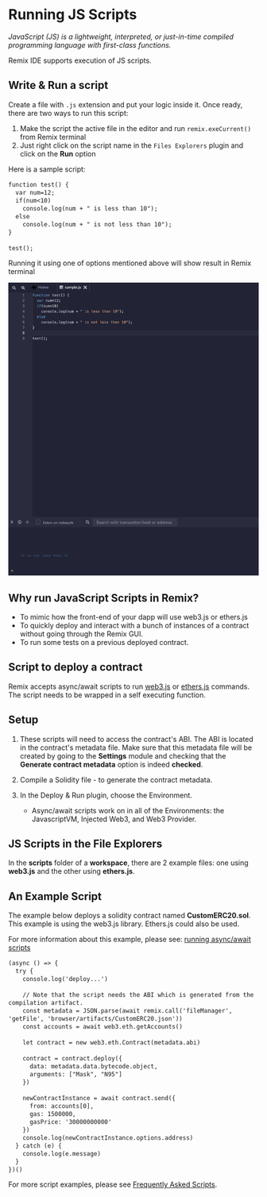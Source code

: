 Running JS Scripts
===========================

_JavaScript (JS) is a lightweight, interpreted, or just-in-time compiled programming language with first-class functions._

Remix IDE supports execution of JS scripts.

## Write & Run a script

Create a file with `.js` extension and put your logic inside it. Once ready, there are two ways to run this script:

1. Make the script the active file in the editor and run `remix.exeCurrent()` from Remix terminal
2. Just right click on the script name in the `Files Explorers` plugin and click on the **Run** option

Here is a sample script:

```
function test() {
  var num=12;
  if(num<10)
    console.log(num + " is less than 10");
  else
    console.log(num + " is not less than 10");
}

test();
```

Running it using one of options mentioned above will show result in Remix terminal

![](images/a-running-scripts-run.png)

## Why run JavaScript Scripts in Remix?
* To mimic how the front-end of your dapp will use web3.js or ethers.js
* To quickly deploy and interact with a bunch of instances of a contract without going through the Remix GUI.
* To run some tests on a previous deployed contract.

## Script to deploy a contract 

Remix accepts async/await scripts to run [web3.js](https://web3js.readthedocs.io/)  or [ethers.js](https://docs.ethers.io/) commands. The script needs to be wrapped in a self executing function.

## Setup
1. These scripts will need to access the contract's ABI.  The ABI is located in the contract's metadata file. Make sure that this metadata file will be created by going to the **Settings** module and checking that the **Generate contract metadata** option is indeed **checked**.

2. Compile a Solidity file - to generate the contract metadata.

3. In the Deploy & Run plugin, choose the Environment. 
    * Async/await scripts work on in all of the Environments: the JavascriptVM, Injected Web3, and Web3 Provider. 

## JS Scripts in the File Explorers
In the **scripts** folder of a **workspace**, there are 2 example files: one using **web3.js** and the other using **ethers.js**.


## An Example Script
The example below deploys a solidity contract named **CustomERC20.sol**. This example is using the web3.js library.  Ethers.js could also be used.

For more information about this example, please see: [running async/await scripts](https://medium.com/remix-ide/running-js-async-await-scripts-in-remix-ide-3115b5dd7687?source=friends_link&sk=04e650dfa65905fdab0ecd5b10513d41)

```
(async () => {
  try {
    console.log('deploy...')

    // Note that the script needs the ABI which is generated from the compilation artifact.
    const metadata = JSON.parse(await remix.call('fileManager', 'getFile', 'browser/artifacts/CustomERC20.json'))
    const accounts = await web3.eth.getAccounts()

    let contract = new web3.eth.Contract(metadata.abi)

    contract = contract.deploy({
      data: metadata.data.bytecode.object,
      arguments: ["Mask", "N95"]
    })

    newContractInstance = await contract.send({
      from: accounts[0],
      gas: 1500000,
      gasPrice: '30000000000'
    })
    console.log(newContractInstance.options.address)
  } catch (e) {
    console.log(e.message)
  }
})()
```

For more script examples, please see [Frequently Asked Scripts](FAS.html).
